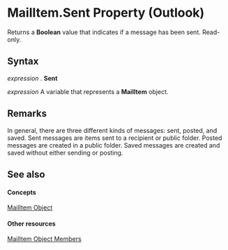 
# MailItem.Sent Property (Outlook)

Returns a  **Boolean** value that indicates if a message has been sent. Read-only.


## Syntax

 _expression_ . **Sent**

 _expression_ A variable that represents a **MailItem** object.


## Remarks

In general, there are three different kinds of messages: sent, posted, and saved. Sent messages are items sent to a recipient or public folder. Posted messages are created in a public folder. Saved messages are created and saved without either sending or posting.


## See also


#### Concepts


[MailItem Object](14197346-05d2-0250-fa4c-4a6b07daf25f.md)
#### Other resources


[MailItem Object Members](1094d7df-ee80-a4b0-5a21-db2979506e6b.md)
